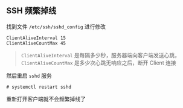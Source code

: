## SSH 频繁掉线

找到文件 `/etc/ssh/sshd_config` 进行修改

```
ClientAliveInterval 15
ClientAliveCountMax 45
```

> `ClientAliveInterval` 是每隔多少秒，服务器端向客户端发送心跳，`ClientAliveCountMax` 是多少次心跳无响应之后，断开 Client 连接

然后重启 `sshd` 服务

```shell
# systemctl restart sshd
```

重新打开客户端就不会频繁掉线了